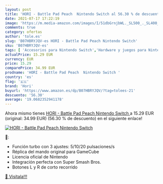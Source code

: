 ```yaml
---
layout: post
title: 'HORI - Battle Pad Peach  Nintendo Switch al 56.30 % de descuento'
date: 2021-07-17 17:22:19
image: 'https://m.media-amazon.com/images/I/51dbGrnjbWL._SL500_._SL400_.jpg'
comments: true
category: ofertas
author: 'tole.es'
slug: 'B07HBRYJQV-es HORI - Battle Pad Peach Nintendo Switch'
sku: 'B07HBRYJQV-es'
tags: [ 'Accesorios para Nintendo Switch','Hardware y juegos para Nintendo Switch','Mandos para Nintendo Switch','Videojuegos','hori','nintendo', ]
actualPrice: 15.29 EUR
currency: EUR
price: 15.29
comparePrice: 34.99 EUR
prodname: 'HORI - Battle Pad Peach  Nintendo Switch '
country: 'es'
flag: '🇪🇸'
brand: 'Hori'
buyurl: 'https://www.amazon.es/dp/B07HBRYJQV/?tag=tolees-21'
descuento: '56.30'
average: '19.0682352941178'
---
```


Ahora mismo tienes [HORI - Battle Pad Peach  Nintendo Switch ](https://www.amazon.es/dp/B07HBRYJQV/?tag=tolees-21) a 15.29 EUR (original: 34.99 EUR) (56.30 %  de descuento) en el siguiente enlace!

[![HORI - Battle Pad Peach  Nintendo Switch](https://m.media-amazon.com/images/I/51dbGrnjbWL._SL500_._SL400_.jpg)](https://www.amazon.es/dp/B07HBRYJQV/?tag=tolees-21)

🔎:

- Función turbo con 3 ajustes: 5/10/20 pulsaciones/s
- Réplica del mando original para GameCube
- Licencia oficial de Nintendo
- Integración perfecta con Super Smash Bros.
- Botones L y R de corto recorrido

[🛒 Visítala!!!](https://www.amazon.es/dp/B07HBRYJQV/?tag=tolees-21)
